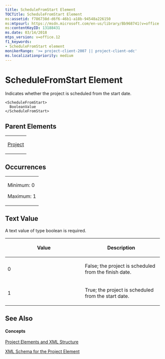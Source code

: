 ```yaml
---
title: ScheduleFromStart Element
TOCTitle: ScheduleFromStart Element
ms:assetid: f786738d-d6f6-46b1-a18b-94548a226150
ms:mtpsurl: https://msdn.microsoft.com/en-us/library/Bb968741(v=office.12)
ms:contentKeyID: 13188431
ms.date: 03/14/2018
mtps_version: v=office.12
f1_keywords:
- ScheduleFromStart element
monikerRange: '>= project-client-2007 || project-client-odc'
ms.localizationpriority: medium
---
```


# ScheduleFromStart Element




Indicates whether the project is scheduled from the start date.

    <ScheduleFromStart>
      BooleanValue
    </ScheduleFromStart>

## Parent Elements

<table>
<colgroup>
<col style="width: 100%" />
</colgroup>
<tbody>
<tr class="odd">
<td><p><a href="project-element.md">Project</a></p></td>
</tr>
</tbody>
</table>

## Occurrences

<table>
<colgroup>
<col style="width: 100%" />
</colgroup>
<tbody>
<tr class="odd">
<td><p>Minimum: 0</p>
<p>Maximum: 1</p></td>
</tr>
</tbody>
</table>

## Text Value

A text value of type boolean is required.

<table>
<colgroup>
<col style="width: 50%" />
<col style="width: 50%" />
</colgroup>
<thead>
<tr class="header">
<th><p>Value</p></th>
<th><p>Description</p></th>
</tr>
</thead>
<tbody>
<tr class="odd">
<td><p>0</p></td>
<td><p>False; the project is scheduled from the finish date.</p></td>
</tr>
<tr class="even">
<td><p>1</p></td>
<td><p>True; the project is scheduled from the start date.</p></td>
</tr>
</tbody>
</table>

## See Also

#### Concepts

[Project Elements and XML Structure](project-elements-and-xml-structure.md)

[XML Schema for the Project Element](xml-schema-for-the-project-element.md)

